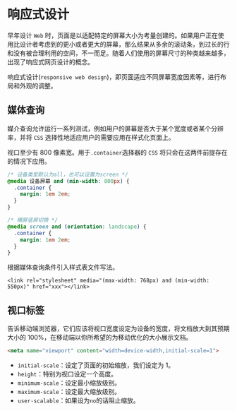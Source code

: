 # 响应式设计

早年设计 `Web` 时，页面是以适配特定的屏幕大小为考量创建的。如果用户正在使用比设计者考虑到的更小或者更大的屏幕，那么结果从多余的滚动条，到过长的行和没有被合理利用的空间，不一而足。随着人们使用的屏幕尺寸的种类越来越多，出现了响应式网页设计的概念。

响应式设计(`responsive web design`)，即页面适应不同屏幕宽度因素等，进行布局和外观的调整。



## 媒体查询

媒介查询允许运行一系列测试，例如用户的屏幕是否大于某个宽度或者某个分辨率，并将 `CSS` 选择性地适应用户的需要应用在样式化页面上。

视口至少有 800 像素宽。用于`.container`选择器的 `CSS` 将只会在这两件前提存在的情况下应用。

```css
/* 设备类型默认为all，也可以设置为screen */
@media 设备屏幕 and (min-width: 800px) {
  .container {
    margin: 1em 2em;
  }
}
```

```css
/* 横屏竖屏切换 */
@media screen and (orientation: landscape) {
  .container {
    margin: 1em 2em;
  }
}
```

根据媒体查询条件引入样式表文件写法。

```
<link rel="stylesheet" media="(max-width: 768px) and (min-width: 550px)" href="xxx"></link>
```



## 视口标签

告诉移动端浏览器，它们应该将视口宽度设定为设备的宽度，将文档放大到其预期大小的 100%，在移动端以你所希望的为移动优化的大小展示文档。

```html
<meta name="viewport" content="width=device-width,initial-scale=1">
```

- `initial-scale`：设定了页面的初始缩放，我们设定为 1。
- `height`：特别为视口设定一个高度。
- `minimum-scale`：设定最小缩放级别。
- `maximum-scale`：设定最大缩放级别。
- `user-scalable`：如果设为`no`的话阻止缩放。